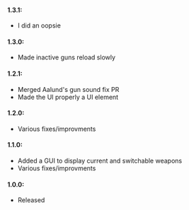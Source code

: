 #### 1.3.1:
- I did an oopsie

#### 1.3.0:
- Made inactive guns reload slowly

#### 1.2.1:
- Merged Aalund's gun sound fix PR
- Made the UI properly  a UI element

#### 1.2.0:
- Various fixes/improvments

#### 1.1.0:
- Added a GUI to display current and switchable weapons
- Various fixes/improvments

#### 1.0.0:
- Released